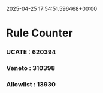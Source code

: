 2025-04-25 17:54:51.596468+00:00
# Rule Counter 
 ### UCATE : 620394

 ### Veneto : 310398

 ### Allowlist : 13930
